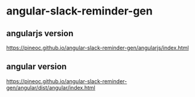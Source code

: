 # angular-slack-reminder-gen

## angularjs version

<https://pineoc.github.io/angular-slack-reminder-gen/angularjs/index.html>

## angular version

<https://pineoc.github.io/angular-slack-reminder-gen/angular/dist/angular/index.html>

